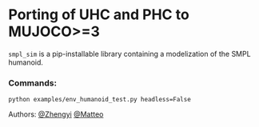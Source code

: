 # Porting of UHC and PHC to MUJOCO>=3

`smpl_sim` is a pip-installable library containing a modelization of the SMPL humanoid.

### Commands:

```
python examples/env_humanoid_test.py headless=False
```

Authors: [@Zhengyi](https://github.com/ZhengyiLuo)  [@Matteo](https://github.com/teopir)